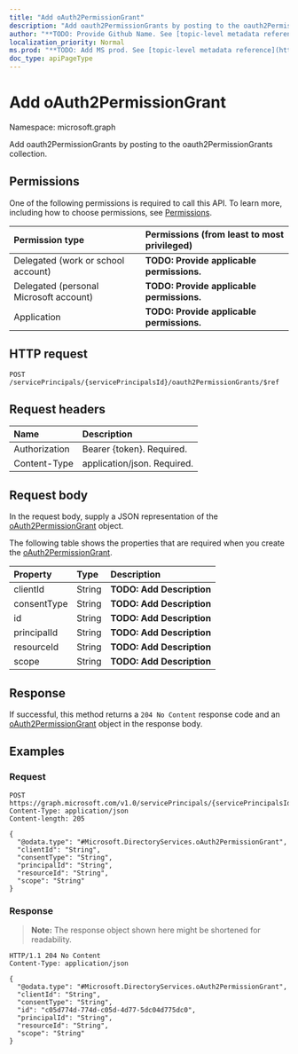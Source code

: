 ```yaml
---
title: "Add oAuth2PermissionGrant"
description: "Add oauth2PermissionGrants by posting to the oauth2PermissionGrants collection."
author: "**TODO: Provide Github Name. See [topic-level metadata reference](https://msgo.azurewebsites.net/add/document/guidelines/metadata.html#topic-level-metadata)**"
localization_priority: Normal
ms.prod: "**TODO: Add MS prod. See [topic-level metadata reference](https://msgo.azurewebsites.net/add/document/guidelines/metadata.html#topic-level-metadata)**"
doc_type: apiPageType
---
```


# Add oAuth2PermissionGrant
Namespace: microsoft.graph



Add oauth2PermissionGrants by posting to the oauth2PermissionGrants collection.

## Permissions
One of the following permissions is required to call this API. To learn more, including how to choose permissions, see [Permissions](/graph/permissions-reference).

|Permission type|Permissions (from least to most privileged)|
|:---|:---|
|Delegated (work or school account)|**TODO: Provide applicable permissions.**|
|Delegated (personal Microsoft account)|**TODO: Provide applicable permissions.**|
|Application|**TODO: Provide applicable permissions.**|

## HTTP request

<!-- {
  "blockType": "ignored"
}
-->
``` http
POST /servicePrincipals/{servicePrincipalsId}/oauth2PermissionGrants/$ref
```

## Request headers
|Name|Description|
|:---|:---|
|Authorization|Bearer {token}. Required.|
|Content-Type|application/json. Required.|

## Request body
In the request body, supply a JSON representation of the [oAuth2PermissionGrant](../resources/oauth2permissiongrant.md) object.

The following table shows the properties that are required when you create the [oAuth2PermissionGrant](../resources/oauth2permissiongrant.md).

|Property|Type|Description|
|:---|:---|:---|
|clientId|String|**TODO: Add Description**|
|consentType|String|**TODO: Add Description**|
|id|String|**TODO: Add Description**|
|principalId|String|**TODO: Add Description**|
|resourceId|String|**TODO: Add Description**|
|scope|String|**TODO: Add Description**|



## Response

If successful, this method returns a `204 No Content` response code and an [oAuth2PermissionGrant](../resources/oauth2permissiongrant.md) object in the response body.

## Examples

### Request
<!-- {
  "blockType": "request",
  "name": "create_oauth2permissiongrant_from_oauth2permissiongrants"
}
-->
``` http
POST https://graph.microsoft.com/v1.0/servicePrincipals/{servicePrincipalsId}/oauth2PermissionGrants/$ref
Content-Type: application/json
Content-length: 205

{
  "@odata.type": "#Microsoft.DirectoryServices.oAuth2PermissionGrant",
  "clientId": "String",
  "consentType": "String",
  "principalId": "String",
  "resourceId": "String",
  "scope": "String"
}
```


### Response
>**Note:** The response object shown here might be shortened for readability.
<!-- {
  "blockType": "response",
  "truncated": true,
  "@odata.type": "Microsoft.DirectoryServices.oAuth2PermissionGrant"
}
-->
``` http
HTTP/1.1 204 No Content
Content-Type: application/json

{
  "@odata.type": "#Microsoft.DirectoryServices.oAuth2PermissionGrant",
  "clientId": "String",
  "consentType": "String",
  "id": "c05d774d-774d-c05d-4d77-5dc04d775dc0",
  "principalId": "String",
  "resourceId": "String",
  "scope": "String"
}
```

